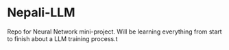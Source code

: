 # Nepali-LLM
Repo for Neural Network mini-project. Will be learning everything from start to finish about a LLM training process.t